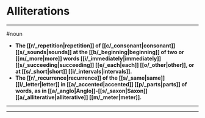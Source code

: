 # Alliterations
---
#noun
- **The [[r/_repetition|repetition]] of [[c/_consonant|consonant]] [[s/_sounds|sounds]] at the [[b/_beginning|beginning]] of two or [[m/_more|more]] words [[i/_immediately|immediately]] [[s/_succeeding|succeeding]] [[e/_each|each]] [[o/_other|other]], or at [[s/_short|short]] [[i/_intervals|intervals]].**
- **The [[r/_recurrence|recurrence]] of the [[s/_same|same]] [[l/_letter|letter]] in [[a/_accented|accented]] [[p/_parts|parts]] of words, as in [[a/_anglo|Anglo]]-[[s/_saxon|Saxon]] [[a/_alliterative|alliterative]] [[m/_meter|meter]].**
---
---
